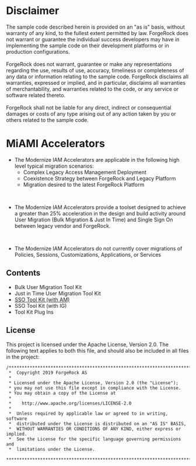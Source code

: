 # Disclaimer
The sample code described herein is provided on an "as is" basis, without warranty of any kind, to the fullest extent permitted by law. ForgeRock does not warrant or guarantee the individual success developers may have in implementing the sample code on their development platforms or in production configurations.
<br><br>
ForgeRock does not warrant, guarantee or make any representations regarding the use, results of use, accuracy, timeliness or completeness of any data or information relating to the sample code. ForgeRock disclaims all warranties, expressed or implied, and in particular, disclaims all warranties of merchantability, and warranties related to the code, or any service or software related thereto.
<br><br>
ForgeRock shall not be liable for any direct, indirect or consequential damages or costs of any type arising out of any action taken by you or others related to the sample code.

# MiAMI Accelerators

* The Modernize IAM Accelerators are applicable in the following high level typical migration scenarios:
    * Complex Legacy Access Management Deployment
    * Coexistence Strategy between ForgeRock and Legacy Platform
    * Migration desired to the latest ForgeRock Platform

<br>

+ The Modernize IAM Accelerators provide a toolset designed to achieve a greater than 25% acceleration in the design and build activity around User Migration (Bulk Migration & Just In Time) and Single Sign On between legacy vendor and ForgeRock. ​

<br>

+ The Modernize IAM Accelerators do not currently cover migrations of Policies, Sessions, Customizations, Applications, or Services​

## Contents
+ Bulk User Migration Tool Kit
+ Just in Time User Migration Tool Kit
+ [SSO Tool Kit (with AM)](https://github.com/ForgeRock/miami-accelerators/tree/master/forgerock-am-migration-sso-jit)
+ SSO Tool Kit (with IG)
+ Tool Kit Plug Ins

## License

This project is licensed under the Apache License, Version 2.0. The following text applies to both this file, and should also be included in all files in the project:

```
/***************************************************************************
 *  Copyright 2019 ForgeRock AS
 *
 * Licensed under the Apache License, Version 2.0 (the "License");
 * you may not use this file except in compliance with the License.
 * You may obtain a copy of the License at
 *
 *    http://www.apache.org/licenses/LICENSE-2.0
 *
 *  Unless required by applicable law or agreed to in writing, software
 *  distributed under the License is distributed on an "AS IS" BASIS,
 *  WITHOUT WARRANTIES OR CONDITIONS OF ANY KIND, either express or implied.
 *  See the License for the specific language governing permissions and
 *  limitations under the License.
 ***************************************************************************/
```